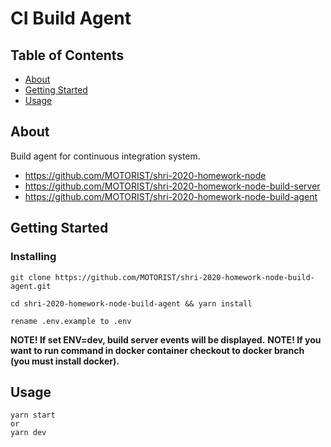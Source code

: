 # CI Build Agent

## Table of Contents

- [About](#about)
- [Getting Started](#getting_started)
- [Usage](#usage)

## About <a name = "about"></a>

Build agent for continuous integration system.
- https://github.com/MOTORIST/shri-2020-homework-node
- https://github.com/MOTORIST/shri-2020-homework-node-build-server
- https://github.com/MOTORIST/shri-2020-homework-node-build-agent

## Getting Started <a name = "getting_started"></a>

### Installing

```
git clone https://github.com/MOTORIST/shri-2020-homework-node-build-agent.git

cd shri-2020-homework-node-build-agent && yarn install

rename .env.example to .env
```

**NOTE! If set ENV=dev, build server events will be displayed.**
**NOTE! If you want to run command in docker container checkout to docker branch (you must install docker).**

## Usage <a name = "usage"></a>

```
yarn start
or 
yarn dev
```

